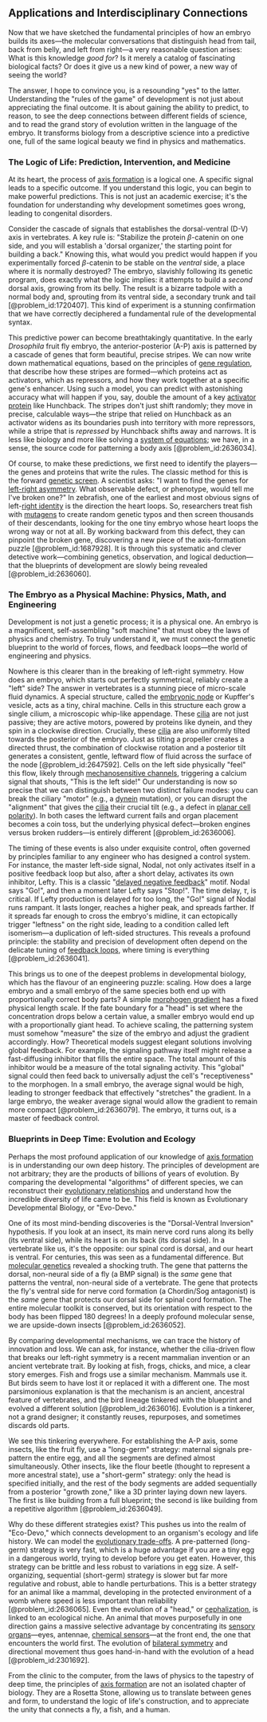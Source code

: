 ## Applications and Interdisciplinary Connections

Now that we have sketched the fundamental principles of how an embryo builds its axes—the molecular conversations that distinguish head from tail, back from belly, and left from right—a very reasonable question arises: What is this knowledge *good for*? Is it merely a catalog of fascinating biological facts? Or does it give us a new kind of power, a new way of seeing the world?

The answer, I hope to convince you, is a resounding "yes" to the latter. Understanding the "rules of the game" of development is not just about appreciating the final outcome. It is about gaining the ability to predict, to reason, to see the deep connections between different fields of science, and to read the grand story of evolution written in the language of the embryo. It transforms biology from a descriptive science into a predictive one, full of the same logical beauty we find in physics and mathematics.

### The Logic of Life: Prediction, Intervention, and Medicine

At its heart, the process of [axis formation](@article_id:271676) is a logical one. A specific signal leads to a specific outcome. If you understand this logic, you can begin to make powerful predictions. This is not just an academic exercise; it's the foundation for understanding why development sometimes goes wrong, leading to congenital disorders.

Consider the cascade of signals that establishes the dorsal-ventral (D-V) axis in vertebrates. A key rule is: "Stabilize the protein $\beta$-catenin on one side, and you will establish a 'dorsal organizer,' the starting point for building a back." Knowing this, what would you predict would happen if you experimentally forced $\beta$-catenin to be stable on the *ventral* side, a place where it is normally destroyed? The embryo, slavishly following its genetic program, does exactly what the logic implies: it attempts to build a *second* dorsal axis, growing from its belly. The result is a bizarre tadpole with a normal body and, sprouting from its ventral side, a secondary trunk and tail [@problem_id:1720407]. This kind of experiment is a stunning confirmation that we have correctly deciphered a fundamental rule of the developmental syntax.

This predictive power can become breathtakingly quantitative. In the early *Drosophila* fruit fly embryo, the anterior-posterior (A-P) axis is patterned by a cascade of genes that form beautiful, precise stripes. We can now write down mathematical equations, based on the principles of [gene regulation](@article_id:143013), that describe how these stripes are formed—which proteins act as activators, which as repressors, and how they work together at a specific gene's enhancer. Using such a model, you can predict with astonishing accuracy what will happen if you, say, double the amount of a key [activator protein](@article_id:199068) like Hunchback. The stripes don't just shift randomly; they move in precise, calculable ways—the stripe that relied on Hunchback as an activator widens as its boundaries push into territory with more repressors, while a stripe that is *repressed* by Hunchback shifts away and narrows. It is less like biology and more like solving a [system of equations](@article_id:201334); we have, in a sense, the source code for patterning a body axis [@problem_id:2636034].

Of course, to make these predictions, we first need to identify the players—the genes and proteins that write the rules. The classic method for this is the forward [genetic screen](@article_id:268996). A scientist asks: "I want to find the genes for [left-right asymmetry](@article_id:267407). What observable defect, or phenotype, would tell me I've broken one?" In zebrafish, one of the earliest and most obvious signs of left-[right identity](@article_id:139421) is the direction the heart loops. So, researchers treat fish with [mutagens](@article_id:166431) to create random genetic typos and then screen thousands of their descendants, looking for the one tiny embryo whose heart loops the wrong way or not at all. By working backward from this defect, they can pinpoint the broken gene, discovering a new piece of the axis-formation puzzle [@problem_id:1687928]. It is through this systematic and clever detective work—combining genetics, observation, and logical deduction—that the blueprints of development are slowly being revealed [@problem_id:2636060].

### The Embryo as a Physical Machine: Physics, Math, and Engineering

Development is not just a genetic process; it is a physical one. An embryo is a magnificent, self-assembling "soft machine" that must obey the laws of physics and chemistry. To truly understand it, we must connect the genetic blueprint to the world of forces, flows, and feedback loops—the world of engineering and physics.

Nowhere is this clearer than in the breaking of left-right symmetry. How does an embryo, which starts out perfectly symmetrical, reliably create a "left" side? The answer in vertebrates is a stunning piece of micro-scale fluid dynamics. A special structure, called the [embryonic node](@article_id:265781) or Kupffer's vesicle, acts as a tiny, chiral machine. Cells in this structure each grow a single cilium, a microscopic whip-like appendage. These [cilia](@article_id:137005) are not just passive; they are active motors, powered by proteins like dynein, and they spin in a clockwise direction. Crucially, these [cilia](@article_id:137005) are also uniformly tilted towards the posterior of the embryo. Just as tilting a propeller creates a directed thrust, the combination of clockwise rotation and a posterior tilt generates a consistent, gentle, leftward flow of fluid across the surface of the node [@problem_id:2647592]. Cells on the left side physically "feel" this flow, likely through [mechanosensitive channels](@article_id:203892), triggering a calcium signal that shouts, "This is the left side!" Our understanding is now so precise that we can distinguish between two distinct failure modes: you can break the ciliary "motor" (e.g., a [dynein](@article_id:163216) mutation), or you can disrupt the "alignment" that gives the [cilia](@article_id:137005) their crucial tilt (e.g., a defect in [planar cell polarity](@article_id:269858)). In both cases the leftward current fails and organ placement becomes a coin toss, but the underlying physical defect—broken engines versus broken rudders—is entirely different [@problem_id:2636006].

The timing of these events is also under exquisite control, often governed by principles familiar to any engineer who has designed a control system. For instance, the master left-side signal, Nodal, not only activates itself in a positive feedback loop but also, after a short delay, activates its own inhibitor, Lefty. This is a classic "[delayed negative feedback](@article_id:268850)" motif. Nodal says "Go!", and then a moment later Lefty says "Stop!". The time delay, $\tau$, is critical. If Lefty production is delayed for too long, the "Go!" signal of Nodal runs rampant. It lasts longer, reaches a higher peak, and spreads farther. If it spreads far enough to cross the embryo's midline, it can ectopically trigger "leftness" on the right side, leading to a condition called left isomerism—a duplication of left-sided structures. This reveals a profound principle: the stability and precision of development often depend on the delicate tuning of [feedback loops](@article_id:264790), where timing is everything [@problem_id:2636041].

This brings us to one of the deepest problems in developmental biology, which has the flavour of an engineering puzzle: scaling. How does a large embryo and a small embryo of the same species both end up with proportionally correct body parts? A simple [morphogen gradient](@article_id:155915) has a fixed physical length scale. If the fate boundary for a "head" is set where the concentration drops below a certain value, a smaller embryo would end up with a proportionally giant head. To achieve scaling, the patterning system must somehow "measure" the size of the embryo and adjust the gradient accordingly. How? Theoretical models suggest elegant solutions involving global feedback. For example, the signaling pathway itself might release a fast-diffusing inhibitor that fills the entire space. The total amount of this inhibitor would be a measure of the total signaling activity. This "global" signal could then feed back to universally adjust the cell's "receptiveness" to the morphogen. In a small embryo, the average signal would be high, leading to stronger feedback that effectively "stretches" the gradient. In a large embryo, the weaker average signal would allow the gradient to remain more compact [@problem_id:2636079]. The embryo, it turns out, is a master of feedback control.

### Blueprints in Deep Time: Evolution and Ecology

Perhaps the most profound application of our knowledge of [axis formation](@article_id:271676) is in understanding our own deep history. The principles of development are not arbitrary; they are the products of billions of years of evolution. By comparing the developmental "algorithms" of different species, we can reconstruct their [evolutionary relationships](@article_id:175214) and understand how the incredible diversity of life came to be. This field is known as Evolutionary Developmental Biology, or "Evo-Devo."

One of its most mind-bending discoveries is the "Dorsal-Ventral Inversion" hypothesis. If you look at an insect, its main nerve cord runs along its belly (its ventral side), while its heart is on its back (its dorsal side). In a vertebrate like us, it's the opposite: our spinal cord is dorsal, and our heart is ventral. For centuries, this was seen as a fundamental difference. But [molecular genetics](@article_id:184222) revealed a shocking truth. The gene that patterns the dorsal, non-neural side of a fly (a BMP signal) is the *same* gene that patterns the ventral, non-neural side of a vertebrate. The gene that protects the fly's ventral side for nerve cord formation (a Chordin/Sog antagonist) is the *same* gene that protects our dorsal side for spinal cord formation. The entire molecular toolkit is conserved, but its orientation with respect to the body has been flipped 180 degrees! In a deeply profound molecular sense, we are upside-down insects [@problem_id:2636052].

By comparing developmental mechanisms, we can trace the history of innovation and loss. We can ask, for instance, whether the cilia-driven flow that breaks our left-right symmetry is a recent mammalian invention or an ancient vertebrate trait. By looking at fish, frogs, chicks, and mice, a clear story emerges. Fish and frogs use a similar mechanism. Mammals use it. But birds seem to have lost it or replaced it with a different one. The most parsimonious explanation is that the mechanism is an ancient, ancestral feature of vertebrates, and the bird lineage tinkered with the blueprint and evolved a different solution [@problem_id:2636016]. Evolution is a tinkerer, not a grand designer; it constantly reuses, repurposes, and sometimes discards old parts.

We see this tinkering everywhere. For establishing the A-P axis, some insects, like the fruit fly, use a "long-germ" strategy: maternal signals pre-pattern the entire egg, and all the segments are defined almost simultaneously. Other insects, like the flour beetle (thought to represent a more ancestral state), use a "short-germ" strategy: only the head is specified initially, and the rest of the body segments are added sequentially from a posterior "growth zone," like a 3D printer laying down new layers. The first is like building from a full blueprint; the second is like building from a repetitive algorithm [@problem_id:2636049].

Why do these different strategies exist? This pushes us into the realm of "Eco-Devo," which connects development to an organism's ecology and life history. We can model the [evolutionary trade-offs](@article_id:152673). A pre-patterned (long-germ) strategy is very fast, which is a huge advantage if you are a tiny egg in a dangerous world, trying to develop before you get eaten. However, this strategy can be brittle and less robust to variations in egg size. A self-organizing, sequential (short-germ) strategy is slower but far more regulative and robust, able to handle perturbations. This is a better strategy for an animal like a mammal, developing in the protected environment of a womb where speed is less important than reliability [@problem_id:2636065]. Even the evolution of a "head," or [cephalization](@article_id:142524), is linked to an ecological niche. An animal that moves purposefully in one direction gains a massive selective advantage by concentrating its [sensory organs](@article_id:269247)—eyes, antennae, [chemical sensors](@article_id:157373)—at the front end, the one that encounters the world first. The evolution of [bilateral symmetry](@article_id:135876) and directional movement thus goes hand-in-hand with the evolution of a head [@problem_id:2301692].

From the clinic to the computer, from the laws of physics to the tapestry of deep time, the principles of [axis formation](@article_id:271676) are not an isolated chapter of biology. They are a Rosetta Stone, allowing us to translate between genes and form, to understand the logic of life's construction, and to appreciate the unity that connects a fly, a fish, and a human.